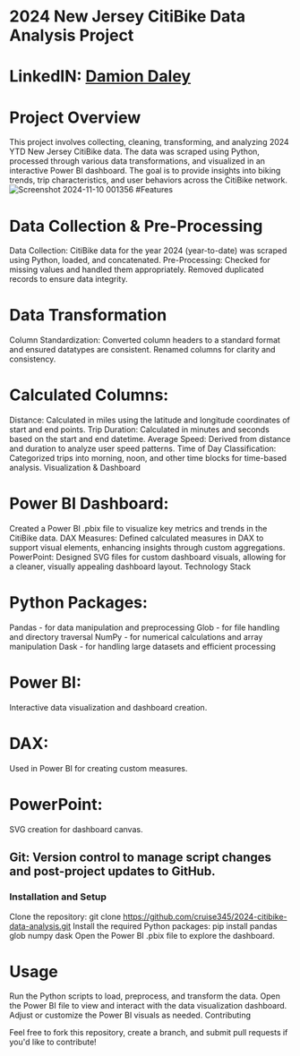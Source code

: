 # 2024 New Jersey CitiBike Data Analysis Project
# LinkedIN: [Damion Daley](www.linkedin.com/in/damiondaley)
# Project Overview

This project involves collecting, cleaning, transforming, and analyzing 2024 YTD New Jersey CitiBike data. The data was scraped using Python, processed through various data transformations, and visualized in an interactive Power BI dashboard. The goal is to provide insights into biking trends, trip characteristics, and user behaviors across the CitiBike network.
![Screenshot 2024-11-10 001356](https://github.com/user-attachments/assets/5a8c036b-30c1-4bee-973c-3c6ae0411720)
#Features

# Data Collection & Pre-Processing

Data Collection: CitiBike data for the year 2024 (year-to-date) was scraped using Python, loaded, and concatenated.
Pre-Processing:
Checked for missing values and handled them appropriately.
Removed duplicated records to ensure data integrity.

# Data Transformation

Column Standardization:
Converted column headers to a standard format and ensured datatypes are consistent.
Renamed columns for clarity and consistency.

# Calculated Columns:

Distance: Calculated in miles using the latitude and longitude coordinates of start and end points.
Trip Duration: Calculated in minutes and seconds based on the start and end datetime.
Average Speed: Derived from distance and duration to analyze user speed patterns.
Time of Day Classification: Categorized trips into morning, noon, and other time blocks for time-based analysis.
Visualization & Dashboard

# Power BI Dashboard: 

Created a Power BI .pbix file to visualize key metrics and trends in the CitiBike data.
DAX Measures: Defined calculated measures in DAX to support visual elements, enhancing insights through custom aggregations.
PowerPoint: Designed SVG files for custom dashboard visuals, allowing for a cleaner, visually appealing dashboard layout.
Technology Stack

# Python Packages:

Pandas - for data manipulation and preprocessing
Glob - for file handling and directory traversal
NumPy - for numerical calculations and array manipulation
Dask - for handling large datasets and efficient processing

# Power BI: 
Interactive data visualization and dashboard creation.

# DAX:
Used in Power BI for creating custom measures.

# PowerPoint:
SVG creation for dashboard canvas.
## Git: Version control to manage script changes and post-project updates to GitHub.

### Installation and Setup

Clone the repository:
git clone https://github.com/cruise345/2024-citibike-data-analysis.git
Install the required Python packages:
pip install pandas glob numpy dask
Open the Power BI .pbix file to explore the dashboard.
# Usage

Run the Python scripts to load, preprocess, and transform the data.
Open the Power BI file to view and interact with the data visualization dashboard.
Adjust or customize the Power BI visuals as needed.
Contributing

Feel free to fork this repository, create a branch, and submit pull requests if you'd like to contribute!
